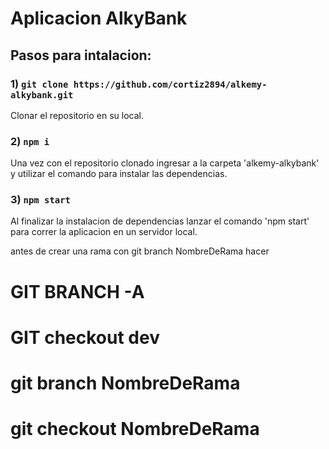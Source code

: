 # Aplicacion AlkyBank

## Pasos para intalacion:

### 1) `git clone https://github.com/cortiz2894/alkemy-alkybank.git`

Clonar el repositorio en su local.

### 2) `npm i`

Una vez con el repositorio clonado ingresar a la carpeta 'alkemy-alkybank' y utilizar el comando para instalar las dependencias.

### 3) `npm start`

Al finalizar la instalacion de dependencias lanzar el comando 'npm start' para correr la aplicacion en un servidor local.


antes de crear una rama con git branch NombreDeRama hacer

<h1>GIT BRANCH -A</h1>
<h1>GIT checkout dev </h1>
<h1>git branch NombreDeRama </h1>
<h1>git checkout NombreDeRama </h1>
